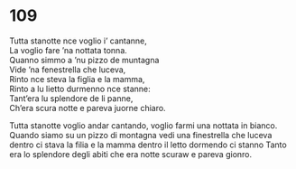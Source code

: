 # 109
  
Tutta stanotte nce voglio i’ cantanne,  
La voglio fare ’na nottata tonna.  
Quanno simmo a ’nu pizzo de muntagna  
Vide ’na fenestrella che luceva,  
Rinto nce steva la figlia e la mamma,  
Rinto a lu lietto durmenno nce stanne:  
Tant’era lu splendore de li panne,  
Ch’era scura notte e pareva juorne chiaro.

Tutta stanotte voglio andar cantando,
voglio farmi una nottata in bianco.
Quando siamo su un pizzo di montagna
vedi una finestrella che luceva
dentro ci stava la filia e la mamma
dentro il letto dormendo ci stanno
Tanto era lo splendore degli abiti
che era notte scuraw e pareva gionro.
